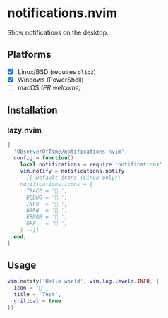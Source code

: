 # notifications.nvim

Show notifications on the desktop.

## Platforms

* [x] Linux/BSD (requires `glib2`)
* [x] Windows (PowerShell)
* [ ] macOS _(PR welcome)_

## Installation

### lazy.nvim

```lua
{
  'ObserverOfTime/notifications.nvim',
  config = function()
    local notifications = require 'notifications'
    vim.notify = notifications.notify
    --[[ Default icons (Linux only):
    notifications.icons = {
      TRACE = ' ',
      DEBUG = '󰠭 ',
      INFO  = ' ',
      WARN  = ' ',
      ERROR = ' ',
      OFF   = ' ',
    } --]]
  end,
}
```

## Usage

```lua
vim.notify('Hello world', vim.log.levels.INFO, {
  icon = '󱇎',
  title = 'Test',
  critical = true
})
```
